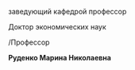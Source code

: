 заведующий кафедрой
профессор

Доктор экономических наук

/Профессор

**Руденко Марина Николаевна**

